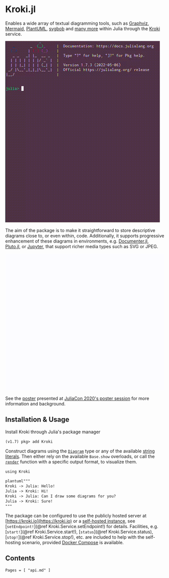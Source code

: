 # Kroki.jl

Enables a wide array of textual diagramming tools, such as
[Graphviz](https://www.graphviz.org), [Mermaid](https://mermaidjs.github.io),
[PlantUML](https://plantuml.com),
[svgbob](https://ivanceras.github.io/content/Svgbob.html) and [many
more](https://kroki.io/#support) within Julia through the
[Kroki](https://kroki.io) service.

![Kroki REPL Demo](./kroki-demo-repl.gif)

The aim of the package is to make it straightforward to store descriptive
diagrams close to, or even within, code. Additionally, it supports progressive
enhancement of these diagrams in environments, e.g.
[Documenter.jl](https://juliadocs.github.io/Documenter.jl/stable/),
[Pluto.jl](https://github.com/fonsp/Pluto.jl), or
[Jupyter](https://jupyter.org), that support richer media types such as SVG or
JPEG.

![Kroki Pluto Demo](./kroki-demo-pluto.gif)

See the [poster](https://live.juliacon.org/uploads/posters/M8KTBL.pdf)
presented at [JuliaCon 2020's poster
session](https://pretalx.com/juliacon2020/talk/9BNNMD/) for more information
and background.

## Installation & Usage

Install Kroki through Julia's package manager

```
(v1.7) pkg> add Kroki
```

Construct diagrams using the
[`Diagram`](https://bauglir.github.io/Kroki.jl/stable/api/#Kroki.Diagram) type
or any of the available [string
literals](https://bauglir.github.io/Kroki.jl/stable/api/#String-Literals). Then
either rely on the available `Base.show` overloads, or call the
[`render`](https://bauglir.github.io/Kroki.jl/stable/api/#Kroki.render)
function with a specific output format, to visualize them.

```@setup introduction
using Kroki
```

```@example introduction
plantuml"""
Kroki -> Julia: Hello!
Julia -> Kroki: Hi!
Kroki -> Julia: Can I draw some diagrams for you?
Julia -> Kroki: Sure!
"""
```

The package can be configured to use the publicly hosted server at
[https://kroki.io](https://kroki.io) or a [self-hosted
instance](https://docs.kroki.io/kroki/setup/install), see [`setEndpoint!`](@ref
Kroki.Service.setEndpoint!) for details. Facilities, e.g. [`start!`](@ref
Kroki.Service.start!), [`status`](@ref Kroki.Service.status), [`stop!`](@ref
Kroki.Service.stop!), etc. are included to help with the self-hosting scenario,
provided [Docker Compose](https://docs.docker.com/compose) is available.

## Contents

```@contents
Pages = [ "api.md" ]
```
